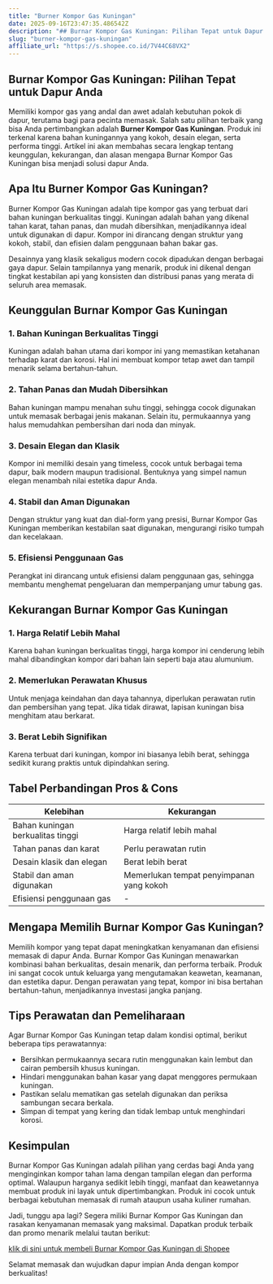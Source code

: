 ```yaml
---
title: "Burner Kompor Gas Kuningan"
date: 2025-09-16T23:47:35.486542Z
description: "## Burnar Kompor Gas Kuningan: Pilihan Tepat untuk Dapur Anda..."
slug: "burner-kompor-gas-kuningan"
affiliate_url: "https://s.shopee.co.id/7V44C68VX2"
---
```

## Burnar Kompor Gas Kuningan: Pilihan Tepat untuk Dapur Anda

Memiliki kompor gas yang andal dan awet adalah kebutuhan pokok di dapur, terutama bagi para pecinta memasak. Salah satu pilihan terbaik yang bisa Anda pertimbangkan adalah **Burner Kompor Gas Kuningan**. Produk ini terkenal karena bahan kuningannya yang kokoh, desain elegan, serta performa tinggi. Artikel ini akan membahas secara lengkap tentang keunggulan, kekurangan, dan alasan mengapa Burnar Kompor Gas Kuningan bisa menjadi solusi dapur Anda.

## Apa Itu Burner Kompor Gas Kuningan?

Burner Kompor Gas Kuningan adalah tipe kompor gas yang terbuat dari bahan kuningan berkualitas tinggi. Kuningan adalah bahan yang dikenal tahan karat, tahan panas, dan mudah dibersihkan, menjadikannya ideal untuk digunakan di dapur. Kompor ini dirancang dengan struktur yang kokoh, stabil, dan efisien dalam penggunaan bahan bakar gas.

Desainnya yang klasik sekaligus modern cocok dipadukan dengan berbagai gaya dapur. Selain tampilannya yang menarik, produk ini dikenal dengan tingkat kestabilan api yang konsisten dan distribusi panas yang merata di seluruh area memasak.

## Keunggulan Burnar Kompor Gas Kuningan

### 1. Bahan Kuningan Berkualitas Tinggi
Kuningan adalah bahan utama dari kompor ini yang memastikan ketahanan terhadap karat dan korosi. Hal ini membuat kompor tetap awet dan tampil menarik selama bertahun-tahun.

### 2. Tahan Panas dan Mudah Dibersihkan
Bahan kuningan mampu menahan suhu tinggi, sehingga cocok digunakan untuk memasak berbagai jenis makanan. Selain itu, permukaannya yang halus memudahkan pembersihan dari noda dan minyak.

### 3. Desain Elegan dan Klasik
Kompor ini memiliki desain yang timeless, cocok untuk berbagai tema dapur, baik modern maupun tradisional. Bentuknya yang simpel namun elegan menambah nilai estetika dapur Anda.

### 4. Stabil dan Aman Digunakan
Dengan struktur yang kuat dan dial-form yang presisi, Burnar Kompor Gas Kuningan memberikan kestabilan saat digunakan, mengurangi risiko tumpah dan kecelakaan.

### 5. Efisiensi Penggunaan Gas
Perangkat ini dirancang untuk efisiensi dalam penggunaan gas, sehingga membantu menghemat pengeluaran dan memperpanjang umur tabung gas.

## Kekurangan Burnar Kompor Gas Kuningan

### 1. Harga Relatif Lebih Mahal
Karena bahan kuningan berkualitas tinggi, harga kompor ini cenderung lebih mahal dibandingkan kompor dari bahan lain seperti baja atau alumunium.

### 2. Memerlukan Perawatan Khusus
Untuk menjaga keindahan dan daya tahannya, diperlukan perawatan rutin dan pembersihan yang tepat. Jika tidak dirawat, lapisan kuningan bisa menghitam atau berkarat.

### 3. Berat Lebih Signifikan
Karena terbuat dari kuningan, kompor ini biasanya lebih berat, sehingga sedikit kurang praktis untuk dipindahkan sering.

## Tabel Perbandingan Pros & Cons

| **Kelebihan**                           | **Kekurangan**                        |
|-----------------------------------------|-------------------------------------|
| Bahan kuningan berkualitas tinggi     | Harga relatif lebih mahal          |
| Tahan panas dan karat                  | Perlu perawatan rutin             |
| Desain klasik dan elegan              | Berat lebih berat                 |
| Stabil dan aman digunakan             | Memerlukan tempat penyimpanan yang kokoh |
| Efisiensi penggunaan gas             | -                                   |

## Mengapa Memilih Burnar Kompor Gas Kuningan?

Memilih kompor yang tepat dapat meningkatkan kenyamanan dan efisiensi memasak di dapur Anda. Burnar Kompor Gas Kuningan menawarkan kombinasi bahan berkualitas, desain menarik, dan performa terbaik. Produk ini sangat cocok untuk keluarga yang mengutamakan keawetan, keamanan, dan estetika dapur. Dengan perawatan yang tepat, kompor ini bisa bertahan bertahun-tahun, menjadikannya investasi jangka panjang.

## Tips Perawatan dan Pemeliharaan

Agar Burnar Kompor Gas Kuningan tetap dalam kondisi optimal, berikut beberapa tips perawatannya:

- Bersihkan permukaannya secara rutin menggunakan kain lembut dan cairan pembersih khusus kuningan.
- Hindari menggunakan bahan kasar yang dapat menggores permukaan kuningan.
- Pastikan selalu mematikan gas setelah digunakan dan periksa sambungan secara berkala.
- Simpan di tempat yang kering dan tidak lembap untuk menghindari korosi.

## Kesimpulan

Burnar Kompor Gas Kuningan adalah pilihan yang cerdas bagi Anda yang menginginkan kompor tahan lama dengan tampilan elegan dan performa optimal. Walaupun harganya sedikit lebih tinggi, manfaat dan keawetannya membuat produk ini layak untuk dipertimbangkan. Produk ini cocok untuk berbagai kebutuhan memasak di rumah ataupun usaha kuliner rumahan.

Jadi, tunggu apa lagi? Segera miliki Burnar Kompor Gas Kuningan dan rasakan kenyamanan memasak yang maksimal. Dapatkan produk terbaik dan promo menarik melalui tautan berikut:

[klik di sini untuk membeli Burnar Kompor Gas Kuningan di Shopee](https://s.shopee.co.id/7V44C68VX2)

Selamat memasak dan wujudkan dapur impian Anda dengan kompor berkualitas!